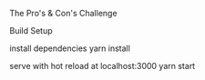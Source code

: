 The Pro's & Con's Challenge

Build Setup

install dependencies
yarn install

serve with hot reload at localhost:3000
yarn start